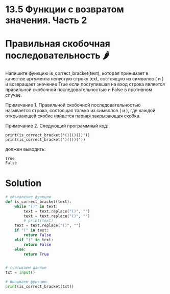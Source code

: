 # 13.5 Функции с возвратом значения. Часть 2
# Правильная скобочная последовательность 🌶️
Напишите функцию is_correct_bracket(text), которая принимает в качестве аргумента непустую строку text, состоящую из символов ( и ) и возвращает значение True если поступившая на вход строка является правильной скобочной последовательностью и False в противном случае.

Примечание 1. Правильной скобочной последовательностью называется строка, состоящая только из символов ( и ), где каждой открывающей скобке найдется парная закрывающая скобка.

Примечание 2. Следующий программный код:
```
print(is_correct_bracket('()(()())'))
print(is_correct_bracket(')(())('))
```
должен выводить:
```
True
False
```

# Solution
```python
# объявление функции
def is_correct_bracket(text):
    while "()" in text:
        text = text.replace("()", "")
        text = text.replace("()", "")
        # print(text)
    text = text.replace("()", "")
    if "(" in text:
        return False
    elif ")" in text:
        return False
    else:
        return True


# считываем данные
txt = input()

# вызываем функцию
print(is_correct_bracket(txt))
```